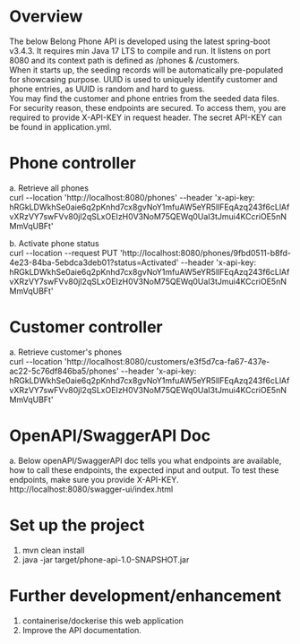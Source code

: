 Overview
========
The below Belong Phone API is developed using the latest spring-boot v3.4.3. It requires min Java 17 LTS to compile and run. It listens on port 8080 and its context path is defined as /phones & /customers.   
When it starts up, the seeding records will be automatically pre-populated for showcasing purpose. UUID is used to uniquely identify customer and phone entries, as UUID is random and hard to guess.   
You may find the customer and phone entries from the seeded data files.   
For security reason, these endpoints are secured. To access them, you are required to provide X-API-KEY in request header. The secret API-KEY can be found in application.yml.  

Phone controller
================
a. Retrieve all phones  
curl --location 'http://localhost:8080/phones' \--header 'x-api-key: hRGkLDWkhSe0aie6q2pKnhd7cx8gvNoY1mfuAW5eYR5llFEqAzq243f6cLlAfvXRzVY7swFVv80jl2qSLxOEIzH0V3NoM75QEWq0UaI3tJmui4KCcriOE5nNMmVqUBFt'  

b. Activate phone status  
curl --location --request PUT 'http://localhost:8080/phones/9fbd0511-b8fd-4e23-84ba-5ebdca3deb01?status=Activated' \--header 'x-api-key: hRGkLDWkhSe0aie6q2pKnhd7cx8gvNoY1mfuAW5eYR5llFEqAzq243f6cLlAfvXRzVY7swFVv80jl2qSLxOEIzH0V3NoM75QEWq0UaI3tJmui4KCcriOE5nNMmVqUBFt'  

Customer controller
===================
a. Retrieve customer's phones  
curl --location 'http://localhost:8080/customers/e3f5d7ca-fa67-437e-ac22-5c76df846ba5/phones' \--header 'x-api-key: hRGkLDWkhSe0aie6q2pKnhd7cx8gvNoY1mfuAW5eYR5llFEqAzq243f6cLlAfvXRzVY7swFVv80jl2qSLxOEIzH0V3NoM75QEWq0UaI3tJmui4KCcriOE5nNMmVqUBFt'  


OpenAPI/SwaggerAPI Doc
=======================
a.  Below openAPI/SwaggerAPI doc tells you what endpoints are available, how to call these endpoints, the expected input and output. To test these endpoints, make sure you provide X-API-KEY.  
    http://localhost:8080/swagger-ui/index.html  


Set up the project
==================
1. mvn clean install
2. java -jar target/phone-api-1.0-SNAPSHOT.jar


Further development/enhancement 
===============================
1. containerise/dockerise this web application
2. Improve the API documentation.
